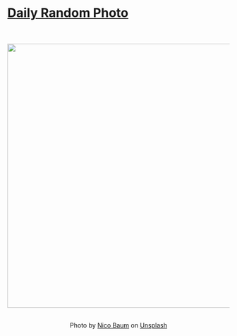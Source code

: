 # [Daily Random Photo](https://www.dailyrandomphoto.com/)

<div align="center">
  <br>
  <br>
  <a href="https://www.dailyrandomphoto.com/p/2023/2023-03-13/"><img src="https://images.unsplash.com/photo-1677419734433-2420e3bf1093?crop=entropy&cs=tinysrgb&fit=max&fm=jpg&ixid=Mnw3NzUwOHwwfDF8cmFuZG9tfHx8fHx8fHx8MTY3ODY2NzY2Ng&ixlib=rb-4.0.3&q=80&w=1080" width="600px"></a>
  <br>
  <br>
  <p class="has-text-grey">Photo by <a href="https://unsplash.com/@baumnico?utm_source=Daily%20Random%20Photo&amp;utm_medium=referral" target="_blank" rel="noopener noreferrer">Nico Baum</a> on <a href="https://unsplash.com/photos/jr0GS51wwyE?utm_source=Daily%20Random%20Photo&amp;utm_medium=referral" target="_blank" rel="noopener noreferrer">Unsplash</a></p>
</div>
